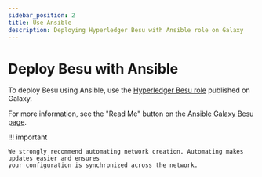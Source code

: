 ```yaml
---
sidebar_position: 2
title: Use Ansible
description: Deploying Hyperledger Besu with Ansible role on Galaxy
---
```


# Deploy Besu with Ansible

To deploy Besu using Ansible, use the
[Hyperledger Besu role](https://galaxy.ansible.com/consensys/hyperledger_besu) published on Galaxy.

For more information, see the "Read Me" button on the
[Ansible Galaxy Besu page](https://galaxy.ansible.com/consensys/hyperledger_besu).

!!! important

    We strongly recommend automating network creation. Automating makes updates easier and ensures
    your configuration is synchronized across the network.
